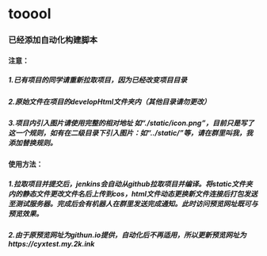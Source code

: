 # tooool
### 已经添加自动化构建脚本
#### 注意：
##### 1.已有项目的同学请重新拉取项目，因为已经改变项目目录
##### 2.原始文件在项目的developHtml文件夹内（其他目录请勿更改）
##### 3.项目内引入图片请使用完整的相对地址 如“./static/icon.png”，目前只是写了这一个规则，如有在二级目录下引入图片：如“../static/”等，请在群里叫我，我添加替换规则。
#### 使用方法：
##### 1.拉取项目并提交后，jenkins会自动从github拉取项目并编译。将static文件夹内的静态文件更改文件名后上传到cos，html文件动态更换新文件连接后打包发送至测试服务器。完成后会有机器人在群里发送完成通知。此时访问预览网址既可与预览效果。
##### 2.由于原预览网址为githun.io提供，自动化后不再适用，所以更新预览网址为https://cyxtest.my.2k.ink

